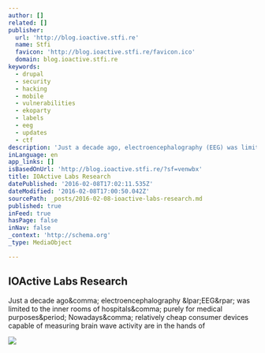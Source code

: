 ```yaml
---
author: []
related: []
publisher:
  url: 'http://blog.ioactive.stfi.re'
  name: Stfi
  favicon: 'http://blog.ioactive.stfi.re/favicon.ico'
  domain: blog.ioactive.stfi.re
keywords:
  - drupal
  - security
  - hacking
  - mobile
  - vulnerabilities
  - ekoparty
  - labels
  - eeg
  - updates
  - ctf
description: 'Just a decade ago, electroencephalography (EEG) was limited to the inner rooms of hospitals, purely for medical purposes. Nowadays, relatively cheap consumer devices capable of measuring brain wave activity are in the hands of'
inLanguage: en
app_links: []
isBasedOnUrl: 'http://blog.ioactive.stfi.re/?sf=venwbx'
title: IOActive Labs Research
datePublished: '2016-02-08T17:02:11.535Z'
dateModified: '2016-02-08T17:00:50.042Z'
sourcePath: _posts/2016-02-08-ioactive-labs-research.md
published: true
inFeed: true
hasPage: false
inNav: false
_context: 'http://schema.org'
_type: MediaObject

---
```

<article style=""><h1>IOActive Labs Research</h1><p>Just a decade ago&amp;comma; electroencephalography &amp;lpar;EEG&amp;rpar; was limited to the inner rooms of hospitals&amp;comma; purely for medical purposes&amp;period; Nowadays&amp;comma; relatively cheap consumer devices capable of measuring brain wave activity are in the hands of</p><img src="http://2.bp.blogspot.com/-_xjgh0Md5Hc/VlWbqntnETI/AAAAAAAAB08/JhbnYxZ1wto/s640/Flowchart.png" /></article>